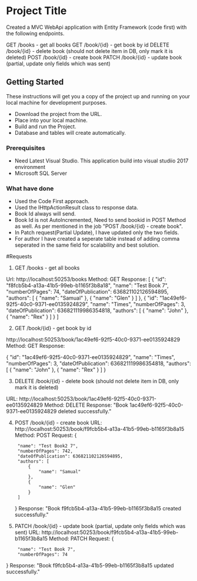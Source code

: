 ﻿# Project Title

Created a MVC WebApi application with Entity Framework (code first) with the following endpoints.

GET /books - get all books
GET /book/{id} - get book by id
DELETE /book/{id} - delete book (should not delete item in DB, only mark it is deleted)
POST /book/{id} - create book
PATCH /book/{id} - update book (partial, update only fields which was sent)

## Getting Started

These instructions will get you a copy of the project up and running on your local machine for development purposes.
* Download the project from the URL.
* Place into your local machine.
* Build and run the Project.
* Database and tables will create automatically.

### Prerequisites

* Need Latest Visual Studio. This application build into visual studiio 2017 environment
* Microsoft SQL Server

### What have done

* Used the Code First approach.
* Used the IHttpActionResult class to response data.
* Book Id always will send.
* Book Id is not AutoIncremented, Need to send bookid in POST Method as well. As per mentioned in the job "POST /book/{id} - create book".
* In Patch request(Partial Update), I have updated only the two fields.
* For author I have created a seperate table instead of adding comma seperated in the same field for scalability and best solution.

#Requests 

1. GET /books - get all books

Url: http://localhost:50253/books
Method: GET
Response: [
    {
        "id": "f8fcb5b4-a13a-41b5-99eb-b1165f3b8a18",
        "name": "Test Book 7",
        "numberOfPages": 74,
        "dateOfPublication": 636821102126594895,
        "authors": [
            {
                "name": "Samual"
            },
            {
                "name": "Glen"
            }
        ]
    },
    {
        "id": "1ac49ef6-92f5-40c0-9371-ee0135924829",
        "name": "Times",
        "numberOfPages": 3,
        "dateOfPublication": 636821119986354818,
        "authors": [
            {
                "name": "John"
            },
            {
                "name": "Rex"
            }
        ]
    }
]

2.  GET /book/{id} - get book by id

http://localhost:50253/book/1ac49ef6-92f5-40c0-9371-ee0135924829
Method: GET
Response:

{
    "id": "1ac49ef6-92f5-40c0-9371-ee0135924829",
    "name": "Times",
    "numberOfPages": 3,
    "dateOfPublication": 636821119986354818,
    "authors": [
        {
            "name": "John"
        },
        {
            "name": "Rex"
        }
    ]
}

3. DELETE /book/{id} - delete book (should not delete item in DB, only mark it is deleted)

URL: http://localhost:50253/book/1ac49ef6-92f5-40c0-9371-ee0135924829
Method: DELETE
Response:
"Book 1ac49ef6-92f5-40c0-9371-ee0135924829 deleted successfully."


4. POST /book/{id} - create book
URL: http://localhost:50253/book/f9fcb5b4-a13a-41b5-99eb-b1165f3b8a15
Method: POST
Request: 
{
      
        "name": "Test Book2 7",
        "numberOfPages": 742,
        "dateOfPublication": 636821102126594895,
        "authors": [
            {
                "name": "Samual"
            },
            {
                "name": "Glen"
            }
        ]
    }
Response: 
"Book f9fcb5b4-a13a-41b5-99eb-b1165f3b8a15 created successfully."


5. PATCH /book/{id} - update book (partial, update only fields which was sent)
URL: http://localhost:50253/book/f9fcb5b4-a13a-41b5-99eb-b1165f3b8a15
Method: PATCH
Request: 
 {
      
        "name": "Test Book 7",
        "numberOfPages": 74
        
 }
Response: 
"Book f9fcb5b4-a13a-41b5-99eb-b1165f3b8a15 updated successfully."


